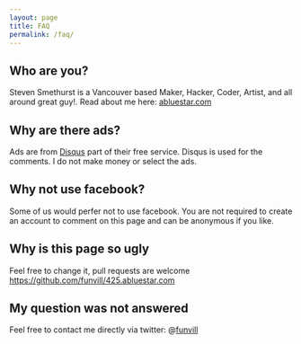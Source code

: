 ```yaml
---
layout: page
title: FAQ
permalink: /faq/
---
```


<h2>Who are you?</h2>
<section id="about">
<p>Steven Smethurst is a Vancouver based Maker, Hacker, Coder, Artist, and all around great guy!. Read about me here: <a href='https://blog.abluestar.com/'>abluestar.com</a></p>
</section>

<h2>Why are there ads?</h2>
<section id="ads">
<p>Ads are from <a href='https://disqus.com/'>Disqus</a> part of their free service. Disqus is used for the comments. I do not make money or select the ads.</p>
</section>

<h2>Why not use facebook?</h2>
<section id="facebook">
<p>Some of us would perfer not to use facebook. You are not required to create an account to comment on this page and can be anonymous if you like.</p>
</section>

<h2>Why is this page so ugly</h2>
<section id="ugly">
<p>Feel free to change it, pull requests are welcome <a href='https://github.com/funvill/425.abluestar.com'>https://github.com/funvill/425.abluestar.com</a></p>
</section>  

<h2>My question was not answered</h2>
<section id="other">
<p>Feel free to contact me directly via twitter: @<a href='https://twitter.com/funvill'>funvill</a></p>
</section>
